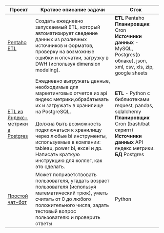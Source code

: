| Проект      | Краткое описание задачи               | Стэк |
| ------------- |------------------| -----|
| [Pentaho ETL ](https://github.com/freemastera/projects/tree/master/pentaho)| Создать ежедневно запускаемый ETL, который автоматизирует сведение данных из различных источников и форматов, проверку на возможные ошибки и опечатки, загрузку в DWH (используя dimension modeling).  |**ETL** Pentaho<br>**Планировщик** Cron <br>**Источники данных** - MySQL, Postgres(в облаке), json, xml, csv, xls, zip, google sheets|
| [ETL из Яндекс-метрики в Postgres](https://github.com/freemastera/projects/tree/master/python/metrika_to_postgres) | Ежедневно выгружать данные, необходимые для маркетинговых отчетов из api яндекс метрики,обрабатывать их и загружать в хранилище на PostgreSQL.<br><br> Должна быть возможность подключаться к хранилищу через любые bi инструменты, используемые в компании: tableau, power bi, excel и др. Написать краткую инструкцию для коллег, как это сделать. |**ETL** - Python с библиотеками request, pandas, sqlalchemy <br>**Планировщик** Cron (bash/bat скрипт) <br>**Источники данных** API яндекс метрики. <br>**БД** Postgres 
| [Простой чат-бот](https://github.com/freemastera/projects/tree/master/python/simple_chat_bot) | Может поприветствовать пользователя, угадать возраст пользователя (используя математический трюк), уметь считать от 0 до любого положительного числа, задать тестовый вопрос пользователю и проверить ответы |Python
